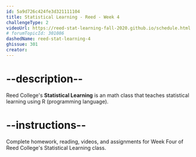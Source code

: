 ```yaml
---
id: 5a9d726c424fe3d321111104
title: Statistical Learning - Reed - Week 4
challengeType: 2
videoUrl: https://reed-stat-learning-fall-2020.github.io/schedule.html
# forumTopicId: 301086
dashedName: reed-stat-learning-4
ghissue: 301
creator: 
---
```


# --description--

Reed College's __Statistical Learning__ is an math class that teaches statistical learning using R (programming language).

# --instructions--

Complete homework, reading, videos, and assignments for Week Four of Reed College's Statistical Learning class.
